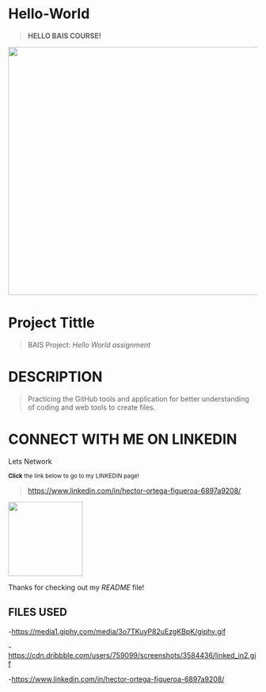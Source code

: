 # Hello-World
> **HELLO BAIS COURSE!**

<img src="https://media1.giphy.com/media/3o7TKuyP82uEzgKBpK/giphy.gif" width="800" height="500" />

# **Project Tittle**
> BAIS Project: *Hello World assignment* 

# **DESCRIPTION** 
>Practicing the GitHub tools and application for better understanding of coding and web tools to create files. 

# **CONNECT WITH ME ON LINKEDIN**
Lets Network 

<sub> **Click** the link below to go to my LINKEDIN page!

  >https://www.linkedin.com/in/hector-ortega-figueroa-6897a9208/ 

  <img src="https://cdn.dribbble.com/users/759099/screenshots/3584436/linked_in2.gif" width="150" height="150" />

Thanks for checking out my *README* file! 



## **FILES USED**

  -https://media1.giphy.com/media/3o7TKuyP82uEzgKBpK/giphy.gif

  -https://cdn.dribbble.com/users/759099/screenshots/3584436/linked_in2.gif

  -https://www.linkedin.com/in/hector-ortega-figueroa-6897a9208/
